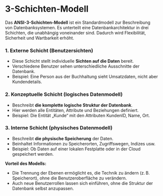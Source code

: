 # 3-Schichten-Modell

Das **ANSI-3-Schichten-Modell** ist ein Standardmodell zur Beschreibung von Datenbanksystemen. Es unterteilt eine Datenbankarchitektur in drei Schichten, die unabhängig voneinander sind. Dadurch wird Flexibilität, Sicherheit und Wartbarkeit erhöht.

### 1. Externe Schicht (Benutzersichten)
- Diese Schicht stellt individuelle **Sichten auf die Daten** bereit.
- Verschiedene Benutzer sehen unterschiedliche Ausschnitte der Datenbank.
- Beispiel: Eine Person aus der Buchhaltung sieht Umsatzdaten, nicht aber Kundendetails.

### 2. Konzeptuelle Schicht (logisches Datenmodell)
- Beschreibt **die komplette logische Struktur der Datenbank**.
- Hier werden alle Entitäten, Attribute und Beziehungen definiert.
- Beispiel: Die Entität „Kunde“ mit den Attributen KundenID, Name, Ort.

### 3. Interne Schicht (physisches Datenmodell)
- Beschreibt **die physische Speicherung** der Daten.
- Beinhaltet Informationen zu Speicherorten, Zugriffswegen, Indizes usw.
- Beispiel: Ob Daten auf einer lokalen Festplatte oder in der Cloud gespeichert werden.

**Vorteil des Modells:**  
- Die Trennung der Ebenen ermöglicht es, die Technik zu ändern (z. B. Speicherort), ohne die Benutzeroberfläche zu verändern.  
- Auch neue Benutzerrollen lassen sich einführen, ohne die Struktur der Datenbank selbst anzupassen.
